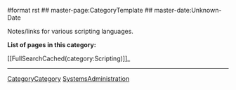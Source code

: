 \#format rst \#\# master-page:CategoryTemplate \#\# master-date:Unknown-Date

Notes/links for various scripting languages.

**List of pages in this category:**

[[FullSearchCached(category:Scripting)]]\_

* * * * *

[CategoryCategory](../CategoryCategory) [SystemsAdministration](../SystemsAdministration)
